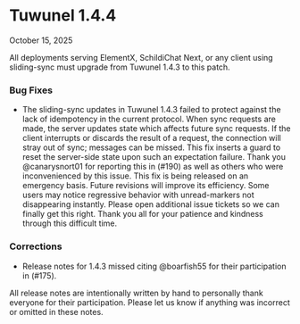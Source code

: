 # Tuwunel 1.4.4

October 15, 2025

All deployments serving ElementX, SchildiChat Next, or any client using sliding-sync must upgrade from Tuwunel 1.4.3 to this patch.

### Bug Fixes

- The sliding-sync updates in Tuwunel 1.4.3 failed to protect against the lack of idempotency in the current protocol. When sync requests are made, the server updates state which affects future sync requests. If the client interrupts or discards the result of a request, the connection will stray out of sync; messages can be missed. This fix inserts a guard to reset the server-side state upon such an expectation failure. Thank you @canarysnort01 for reporting this in (#190) as well as others who were inconvenienced by this issue. This fix is being released on an emergency basis. Future revisions will improve its efficiency. Some users may notice regressive behavior with unread-markers not disappearing instantly. Please open additional issue tickets so we can finally get this right. Thank you all for your patience and kindness through this difficult time.

### Corrections

- Release notes for 1.4.3 missed citing @boarfish55 for their participation in (#175).

All release notes are intentionally written by hand to personally thank everyone for their participation. Please let us know if anything was incorrect or omitted in these notes.
